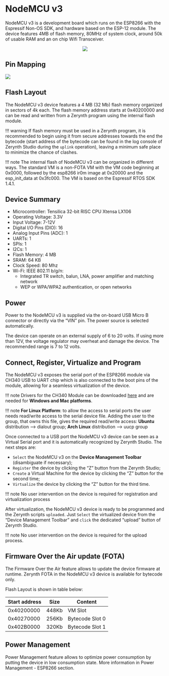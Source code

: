 # NodeMCU v3

NodeMCU v3 is a development board which runs on the ESP8266 with the Espressif Non-OS SDK, and hardware based on the ESP-12 module. The device features 4MB of flash memory, 80MHz of system clock, around 50k of usable RAM and an on chip Wifi Transceiver.

<p style="text-align:center;"><img src="https://github.com/zerynth/docs/blob/test/docs/reference/boards/nodemcu3/docs/img/nodemcu3.jpg?raw=true"></p>

## Pin Mapping

![](https://github.com/zerynth/docs/blob/test/docs/reference/boards/nodemcu3/docs/img/nodemcu3_comm.jpg?raw=true)

## Flash Layout

The NodeMCU v3 device features a 4 MB (32 Mb) flash memory organized in sectors of 4k each. The flash memory address starts at 0x40200000 and can be read and written from a Zerynth program using the internal flash module.

!!! warning
	If flash memory must be used in a Zerynth program, it is recommended to begin using it from secure addresses towards the end the bytecode (start address of the bytecode can be found in the log console of Zerynth Studio during the ```uplink``` operation), leaving a minimum safe place to minimize the chance of clashes.

!!! note
	The internal flash of NodeMCU v3 can be organized in different ways. The standard VM is a non-FOTA VM with the VM code beginning at 0x0000, followed by the esp8266 ir0m image at 0x20000 and the esp_init_data at 0x3fc000. The VM is based on the Espressif RTOS SDK 1.4.1.

## Device Summary


* Microcontroller: Tensilica 32-bit RISC CPU Xtensa LX106
* Operating Voltage: 3.3V
* Input Voltage: 7-12V
* Digital I/O Pins (DIO): 16
* Analog Input Pins (ADC): 1
* UARTs: 1
* SPIs: 1
* I2Cs: 1
* Flash Memory: 4 MB
* SRAM: 64 KB
* Clock Speed: 80 Mhz
* Wi-Fi: IEEE 802.11 b/g/n:
    * Integrated TR switch, balun, LNA, power amplifier and matching network
    * WEP or WPA/WPA2 authentication, or open networks

## Power

Power to the NodeMCU v3 is supplied via the on-board USB Micro B connector or directly via the “VIN” pin. The power source is selected automatically.

The device can operate on an external supply of 6 to 20 volts. If using more than 12V, the voltage regulator may overheat and damage the device. The recommended range is 7 to 12 volts.

## Connect, Register, Virtualize and Program

The NodeMCU v3 exposes the serial port of the ESP8266 module via CH340 USB to UART chip which is also connected to the boot pins of the module, allowing for a seamless virtualization of the device.

!!! note
	Drivers for the CH340 Module can be downloaded [here](https://wiki.wemos.cc/downloads) and are needed for **Windows and Mac platforms**.

!!! note
	**For Linux Platform**: to allow the access to serial ports the user needs read/write access to the serial device file. Adding the user to the group, that owns this file, gives the required read/write access: **Ubuntu** distribution –> dialout group; **Arch Linux** distribution –> uucp group

Once connected to a USB port the NodeMCU v3 device can be seen as a Virtual Serial port and it is automatically recognized by Zerynth Studio. The next steps are:

* ```Select``` the NodeMCU v3 on the **Device Management Toolbar** (disambiguate if necessary);
* ```Register``` the device by clicking the “Z” button from the Zerynth Studio;
* ```Create``` a Virtual Machine for the device by clicking the “Z” button for the second time;
* ```Virtualize``` the device by clicking the “Z” button for the third time.

!!! note
	No user intervention on the device is required for registration and virtualization process

After virtualization, the NodeMCU v3 device is ready to be programmed and the  Zerynth scripts ```uploaded```. Just ```Select``` the virtualized device from the “Device Management Toolbar” and ```click``` the dedicated “upload” button of Zerynth Studio.

!!! note
	No user intervention on the device is required for the upload process.

## Firmware Over the Air update (FOTA)

The Firmware Over the Air feature allows to update the device firmware at runtime. Zerynth FOTA in the NodeMCU v3 device is available for bytecode only.

Flash Layout is shown in table below:

| Start address | Size  | Content         |
|---------------|-------|-----------------|
| 0x40200000    | 448Kb | VM Slot         |
| 0x40270000    | 256Kb | Bytecode Slot 0 |
| 0x402B0000    | 320Kb | Bytecode Slot 1 |

## Power Management

Power Management feature allows to optimize power consumption by putting the device in low consumption state. More information in Power Management - ESP8266 section.
<!--stackedit_data:
eyJoaXN0b3J5IjpbMTU4ODgwODExNiwyMDI4OTQxNjIxXX0=
-->

